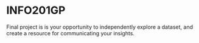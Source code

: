 # INFO201GP
Final project is is your opportunity to independently explore a dataset, and create a resource for communicating your insights.

